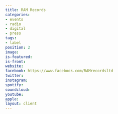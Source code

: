 ```yaml
---
title: RAM Records
categories:
- events
- radio
- digital
- press
tags:
- label
position: 2
image: 
is-featured: 
is-front: 
website: 
facebook: https://www.facebook.com/RAMrecordsltd
twitter: 
instagram: 
spotify: 
soundcloud: 
youtube: 
apple: 
layout: client
---
```


